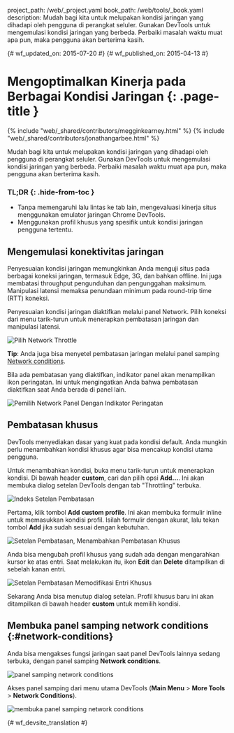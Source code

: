 project_path: /web/_project.yaml
book_path: /web/tools/_book.yaml
description: Mudah bagi kita untuk melupakan kondisi jaringan yang dihadapi oleh pengguna di perangkat seluler. Gunakan DevTools untuk mengemulasi kondisi jaringan yang berbeda. Perbaiki masalah waktu muat apa pun, maka pengguna akan berterima kasih.

{# wf_updated_on: 2015-07-20 #}
{# wf_published_on: 2015-04-13 #}

# Mengoptimalkan Kinerja pada Berbagai Kondisi Jaringan {: .page-title }

{% include "web/_shared/contributors/megginkearney.html" %}
{% include "web/_shared/contributors/jonathangarbee.html" %}

Mudah bagi kita untuk melupakan kondisi jaringan yang dihadapi oleh pengguna di perangkat seluler. Gunakan DevTools untuk mengemulasi kondisi jaringan yang berbeda. Perbaiki masalah waktu muat apa pun, maka pengguna akan berterima kasih.


### TL;DR {: .hide-from-toc }
- Tanpa memengaruhi lalu lintas ke tab lain, mengevaluasi kinerja situs menggunakan emulator jaringan Chrome DevTools.
- Menggunakan profil khusus yang spesifik untuk kondisi jaringan pengguna tertentu.


## Mengemulasi konektivitas jaringan

Penyesuaian kondisi jaringan memungkinkan Anda menguji situs pada berbagai koneksi jaringan, termasuk Edge, 3G, dan bahkan offline.
Ini juga membatasi throughput pengunduhan dan pengunggahan maksimum.
Manipulasi latensi memaksa penundaan minimum pada round-trip time (RTT) koneksi.

Penyesuaian kondisi jaringan diaktifkan melalui panel Network.
Pilih koneksi dari menu tarik-turun untuk menerapkan pembatasan jaringan dan manipulasi latensi.

![Pilih Network Throttle](imgs/throttle-selection.png)

**Tip**: Anda juga bisa menyetel pembatasan jaringan melalui panel samping 
[Network conditions](#network-conditions).

Bila ada pembatasan yang diaktifkan, indikator panel akan menampilkan ikon peringatan.
Ini untuk mengingatkan Anda bahwa pembatasan diaktifkan saat Anda berada di panel lain.

![Pemilih Network Panel Dengan Indikator Peringatan](imgs/throttling-enabled.png)

## Pembatasan khusus

DevTools menyediakan dasar yang kuat pada kondisi default.
Anda mungkin perlu menambahkan kondisi khusus agar bisa mencakup kondisi utama pengguna.

Untuk menambahkan kondisi, buka menu tarik-turun untuk menerapkan kondisi.
Di bawah header **custom**, cari dan pilih opsi **Add...**.
Ini akan membuka dialog setelan DevTools dengan tab "Throttling" terbuka.

![Indeks Setelan Pembatasan](imgs/throttle-index.png)

Pertama, klik tombol **Add custom profile**.
Ini akan membuka formulir inline untuk memasukkan kondisi profil.
Isilah formulir dengan akurat, lalu tekan tombol **Add** jika sudah sesuai dengan kebutuhan.

![Setelan Pembatasan, Menambahkan Pembatasan Khusus](imgs/add-custom-throttle.png)

Anda bisa mengubah profil khusus yang sudah ada dengan mengarahkan kursor ke atas entri.
Saat melakukan itu, ikon **Edit** dan **Delete** ditampilkan di sebelah kanan entri.

![Setelan Pembatasan Memodifikasi Entri Khusus](imgs/hover-to-modify-custom-throttle.png)

Sekarang Anda bisa menutup dialog setelan.
Profil khusus baru ini akan ditampilkan di bawah header **custom** untuk memilih kondisi.

## Membuka panel samping network conditions {:#network-conditions}

Anda bisa mengakses fungsi jaringan saat panel DevTools lainnya sedang terbuka, dengan
panel samping **Network conditions**. 

![panel samping network conditions](imgs/network-drawer.png)

Akses panel samping dari menu utama DevTools (**Main Menu** > **More Tools** >
**Network Conditions**).

![membuka panel samping network conditions](imgs/open-network-drawer.png)


{# wf_devsite_translation #}
